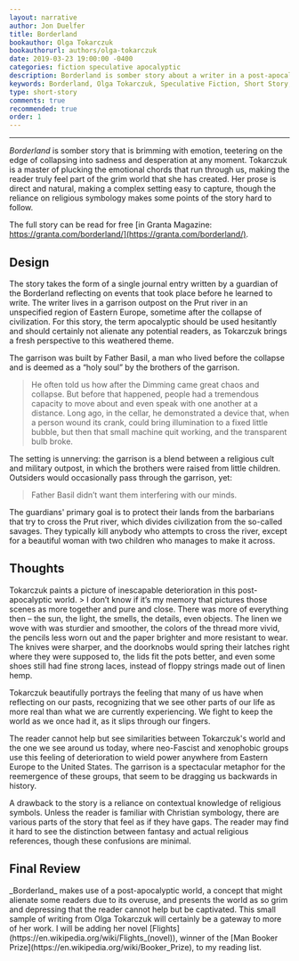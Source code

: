 ```yaml
---
layout: narrative
author: Jon Duelfer
title: Borderland
bookauthor: Olga Tokarczuk
bookauthorurl: authors/olga-tokarczuk
date: 2019-03-23 19:00:00 -0400
categories: fiction speculative apocalyptic
description: Borderland is somber story about a writer in a post-apocalyptic world who is trying to make sense of the collapsing world around him.
keywords: Borderland, Olga Tokarczuk, Speculative Fiction, Short Story, review
type: short-story
comments: true
recommended: true
order: 1
---
```

<hr/>

_Borderland_ is somber story that is brimming with emotion, teetering on the edge of collapsing into sadness and desperation at any moment. Tokarczuk is a master of plucking the emotional chords that run through us, making the reader truly feel part of the grim world that she has created. Her prose is direct and natural, making a complex setting easy to capture, though the reliance on religious symbology makes some points of the story hard to follow.

The full story can be read for free [in Granta Magazine: https://granta.com/borderland/](https://granta.com/borderland/).

<h2><strong>Design</strong></h2>
The story takes the form of a single journal entry written by a guardian of the Borderland reflecting on events that took place before he learned to write. The writer lives in a garrison outpost on the Prut river in an unspecified region of Eastern Europe, sometime after the collapse of civilization. For this story, the term apocalyptic should be used hesitantly and should certainly not alienate any potential readers, as Tokarczuk brings a fresh perspective to this weathered theme. 

The garrison was built by Father Basil, a man who lived before the collapse and is deemed as a “holy soul” by the brothers of the garrison.
> He often told us how after the Dimming came great chaos and collapse. But before that happened, people had a tremendous capacity to move about and even speak with one another at a distance. Long ago, in the cellar, he demonstrated a device that, when a person wound its crank, could bring illumination to a fixed little bubble, but then that small machine quit working, and the transparent bulb broke.

The setting is unnerving: the garrison is a blend between a religious cult and military outpost, in which the brothers were raised from little children. Outsiders would occasionally pass through the garrison, yet:
> Father Basil didn’t want them interfering with our minds.

The guardians' primary goal is to protect their lands from the barbarians that try to cross the Prut river, which divides civilization from the so-called savages. They typically kill anybody who attempts to cross the river, except for a beautiful woman with two children who manages to make it across.

<h2><strong>Thoughts</strong></h2>
Tokarczuk paints a picture of inescapable deterioration in this post-apocalyptic world.
> I don’t know if it’s my memory that pictures those scenes as more together and pure and close. There was more of everything then – the sun, the light, the smells, the details, even objects. The linen we wove with was sturdier and smoother, the colors of the thread more vivid, the pencils less worn out and the paper brighter and more resistant to wear. The knives were sharper, and the doorknobs would spring their latches right where they were supposed to, the lids fit the pots better, and even some shoes still had fine strong laces, instead of floppy strings made out of linen hemp.

Tokarczuk beautifully portrays the feeling that many of us have when reflecting on our pasts, recognizing that we see other parts of our life as more real than what we are currently experiencing. We fight to keep the world as we once had it, as it slips through our fingers.

The reader cannot help but see similarities between Tokarczuk's world and the one we see around us today, where neo-Fascist and xenophobic groups use this feeling of deterioration to wield power anywhere from Eastern Europe to the United States. The garrison is a spectacular metaphor for the reemergence of these groups, that seem to be dragging us backwards in history.

A drawback to the story is a reliance on contextual knowledge of religious symbols. Unless the reader is familiar with Christian symbology, there are various parts of the story that feel as if they have gaps. The reader may find it hard to see the distinction between fantasy and actual religious references, though these confusions are minimal.

<h2><strong>Final Review</strong></h2>
_Borderland_ makes use of a post-apocalyptic world, a concept that might alienate some readers due to its overuse, and presents the world as so grim and depressing that the reader cannot help but be captivated. This small sample of writing from Olga Tokarczuk will certainly be a gateway to more of her work. I will  be adding her novel [Flights](https://en.wikipedia.org/wiki/Flights_(novel)), winner of the [Man Booker Prize](https://en.wikipedia.org/wiki/Booker_Prize), to my reading list.